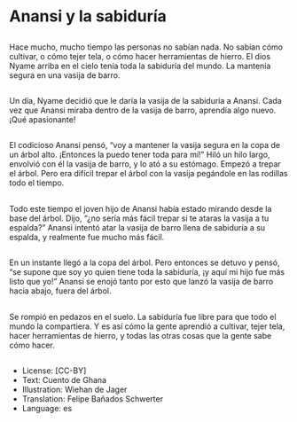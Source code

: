 # Anansi y la sabiduría

##
Hace mucho, mucho tiempo las personas no sabían nada. No sabían cómo cultivar, o cómo tejer tela, o cómo hacer herramientas de hierro. El dios Nyame arriba en el cielo tenía toda la sabiduría del mundo. La mantenía segura en una vasija de barro.

##
Un día, Nyame decidió que le daría la vasija de la sabiduría a Anansi. Cada vez que Anansi miraba dentro de la vasija de barro, aprendía algo nuevo. ¡Qué apasionante!

##
El codicioso Anansi pensó, “voy a mantener la vasija segura en la copa de un árbol alto. ¡Entonces la puedo tener toda para mí!”  Hiló un hilo largo, envolvió con él la vasija de barro, y lo ató a su estómago. Empezó a trepar el árbol. Pero era difícil trepar el árbol con la vasija pegándole en las rodillas todo el tiempo.

##
Todo este tiempo el joven hijo de Anansi había estado mirando desde la base del árbol. Dijo, “¿no sería más fácil trepar si te ataras la vasija a tu espalda?” Anansi intentó atar la vasija de barro llena de sabiduría a su espalda, y realmente fue mucho más fácil.

##
En un instante llegó a la copa del árbol. Pero entonces se detuvo y pensó, “se supone que soy yo quien tiene toda la sabiduría, ¡y aquí mi hijo fue más listo que yo!” Anansi se enojó tanto por esto que lanzó la vasija de barro hacia abajo, fuera del árbol.

##
Se rompió en pedazos en el suelo. La sabiduría fue libre para que todo el mundo la compartiera. Y es así cómo la gente aprendió a cultivar, tejer tela, hacer herramientas de hierro, y todas las otras cosas que la gente sabe cómo hacer.

##
* License: [CC-BY]
* Text: Cuento de Ghana
* Illustration: Wiehan de Jager
* Translation: Felipe Bañados Schwerter
* Language: es
